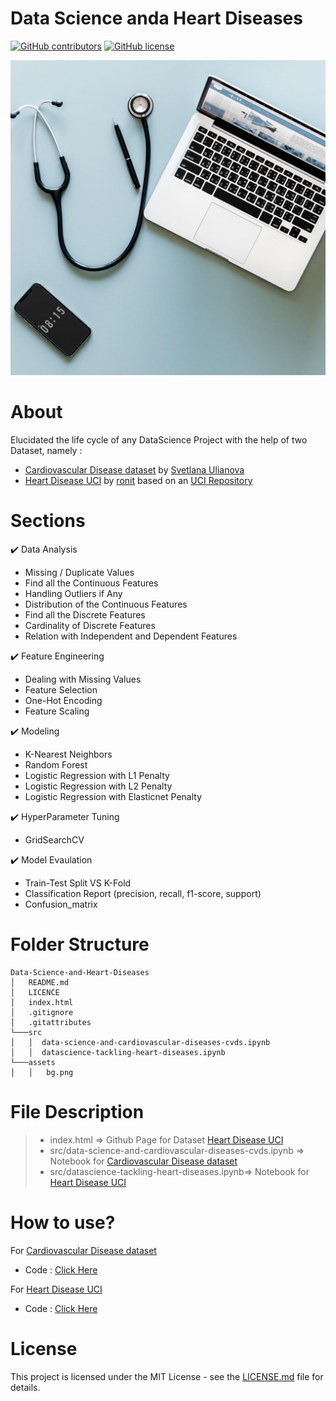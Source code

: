 # Data Science anda Heart Diseases

<p align="center">

  [![GitHub contributors](https://img.shields.io/github/contributors/Akshita1906/Data-Science-anda-Heart-Diseases)](https://github.com/Akshita1906/Data-Science-anda-Heart-Diseases/graphs/contributors/)
  [![GitHub license](https://img.shields.io/github/license/Akshita1906/Data-Science-anda-Heart-Diseases)](https://github.com/Akshita1906/Data-Science-anda-Heart-Diseases/blob/main/LICENSE)
</p>  

![Heart](https://github.com/Akshita1906/Data-Science-and-Heart-Diseases/blob/main/assets/bg.jpg)

# About

Elucidated the life cycle of any DataScience Project with the help of two Dataset, namely : 
* [Cardiovascular Disease dataset](https://www.kaggle.com/sulianova/cardiovascular-disease-dataset)
by [Svetlana Ulianova](https://www.kaggle.com/sulianova)
* [Heart Disease UCI](https://www.kaggle.com/ronitf/heart-disease-uci) by [ronit](https://www.kaggle.com/ronitf) based on an [UCI Repository](https://archive.ics.uci.edu/ml/datasets/heart+Disease)

# Sections

✔️ Data Analysis
* Missing / Duplicate Values
* Find all the Continuous Features
* Handling Outliers if Any
* Distribution of the Continuous Features
* Find all the Discrete Features
* Cardinality of Discrete Features
* Relation with Independent and Dependent Features

✔️ Feature Engineering 
* Dealing with Missing Values
* Feature Selection
* One-Hot Encoding
* Feature Scaling

✔️ Modeling
* K-Nearest Neighbors
* Random Forest
* Logistic Regression with L1 Penalty
* Logistic Regression with L2 Penalty
* Logistic Regression with Elasticnet Penalty

✔️ HyperParameter Tuning
* GridSearchCV

✔️ Model Evaulation
* Train-Test Split VS K-Fold
* Classification Report (precision, recall, f1-score, support)
* Confusion_matrix

# Folder Structure
```
Data-Science-and-Heart-Diseases
│   README.md
│   LICENCE    
│   index.html
│   .gitignore
│   .gitattributes
└───src
│   │  data-science-and-cardiovascular-diseases-cvds.ipynb
│   │  datascience-tackling-heart-diseases.ipynb
└───assets
│   │   bg.png
```
# File Description
> * index.html => Github Page for Dataset [Heart Disease UCI](https://www.kaggle.com/ronitf/heart-disease-uci)
> * src/data-science-and-cardiovascular-diseases-cvds.ipynb => Notebook for [Cardiovascular Disease dataset](https://www.kaggle.com/sulianova/cardiovascular-disease-dataset)
> * src/datascience-tackling-heart-diseases.ipynb=> Notebook for [Heart Disease UCI](https://www.kaggle.com/ronitf/heart-disease-uci)

# How to use? 
For [Cardiovascular Disease dataset](https://www.kaggle.com/sulianova/cardiovascular-disease-dataset)
* Code : [Click Here](https://github.com/Akshita1906/Data-Science-and-Heart-Diseases/blob/main/src/data-science-and-cardiovascular-diseases-cvds.ipynb)

For [Heart Disease UCI](https://www.kaggle.com/ronitf/heart-disease-uci)
* Code : [Click Here](https://github.com/Akshita1906/Data-Science-and-Heart-Diseases/blob/main/src/datascience-tackling-heart-diseases.ipynb)

# License 
This project is licensed under the MIT License - see the [LICENSE.md](https://github.com/Akshita1906/Data-Science-and-Heart-Diseases/blob/main/LICENSE) file for details.